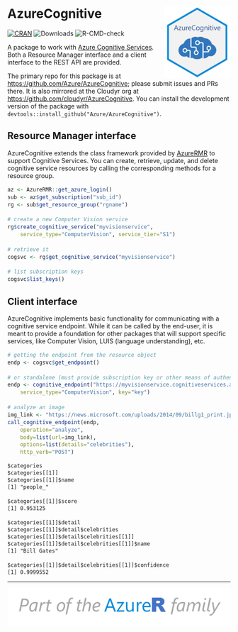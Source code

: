 # AzureCognitive <img src="man/figures/logo.png" align="right" width=150 />

[![CRAN](https://www.r-pkg.org/badges/version/AzureCognitive)](https://cran.r-project.org/package=AzureCognitive)
![Downloads](https://cranlogs.r-pkg.org/badges/AzureCognitive)
![R-CMD-check](https://github.com/Azure/AzureVM/workflows/R-CMD-check/badge.svg)

A package to work with [Azure Cognitive Services](https://azure.microsoft.com/en-us/services/cognitive-services/). Both a Resource Manager interface and a client interface to the REST API are provided.

The primary repo for this package is at https://github.com/Azure/AzureCognitive; please submit issues and PRs there. It is also mirrored at the Cloudyr org at https://github.com/cloudyr/AzureCognitive. You can install the development version of the package with `devtools::install_github("Azure/AzureCognitive")`.

## Resource Manager interface

AzureCognitive extends the class framework provided by [AzureRMR](https://github.com/Azure/AzureRMR) to support Cognitive Services. You can create, retrieve, update, and delete cognitive service resources by calling the corresponding methods for a resource group.

```r
az <- AzureRMR::get_azure_login()
sub <- az$get_subscription("sub_id")
rg <- sub$get_resource_group("rgname")

# create a new Computer Vision service
rg$create_cognitive_service("myvisionservice",
    service_type="ComputerVision", service_tier="S1")

# retrieve it
cogsvc <- rg$get_cognitive_service("myvisionservice")

# list subscription keys
cogsvc$list_keys()
```

## Client interface

AzureCognitive implements basic functionality for communicating with a cognitive service endpoint. While it can be called by the end-user, it is meant to provide a foundation for other packages that will support specific services, like Computer Vision, LUIS (language understanding), etc.

```r
# getting the endpoint from the resource object
endp <- cogsvc$get_endpoint()

# or standalone (must provide subscription key or other means of authentication)
endp <- cognitive_endpoint("https://myvisionservice.cognitiveservices.azure.com/",
    service_type="ComputerVision", key="key")

# analyze an image
img_link <- "https://news.microsoft.com/uploads/2014/09/billg1_print.jpg"
call_cognitive_endpoint(endp,
    operation="analyze",
    body=list(url=img_link),
    options=list(details="celebrities"),
    http_verb="POST")
```

```
$categories
$categories[[1]]
$categories[[1]]$name
[1] "people_"

$categories[[1]]$score
[1] 0.953125

$categories[[1]]$detail
$categories[[1]]$detail$celebrities
$categories[[1]]$detail$celebrities[[1]]
$categories[[1]]$detail$celebrities[[1]]$name
[1] "Bill Gates"

$categories[[1]]$detail$celebrities[[1]]$confidence
[1] 0.9999552
```

----
<p align="center"><a href="https://github.com/Azure/AzureR"><img src="https://github.com/Azure/AzureR/raw/master/images/logo2.png" width=800 /></a></p>
